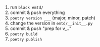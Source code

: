 1. run `black emtd/`
2. commit & push everything
3. `poetry version ___` (major, minor, patch)
4. change the version in `emtd/__init__.py`
5. commit & push "prep for v_._._"
6. `poetry build`
7. `poetry publish`